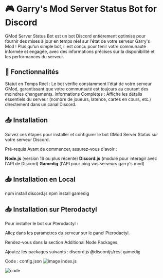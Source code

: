 # 🎮 Garry's Mod Server Status Bot for Discord

GMod Server Status Bot est un bot Discord entièrement optimisé pour fournir des mises à jour en temps réel sur l'état de votre serveur Garry's Mod ! Plus qu'un simple bot, il est conçu pour tenir votre communauté informée et engagée, avec des informations précises sur la disponibilité et les performances du serveur.

## 🚀 Fonctionnalités
Statut en Temps Réel : Le bot vérifie constamment l'état de votre serveur GMod, garantissant que votre communauté est toujours au courant des moindres changements.
Informations Complètes : Affiche les détails essentiels du serveur (nombre de joueurs, latence, cartes en cours, etc.) directement dans un canal Discord.

## 📥 Installation
Suivez ces étapes pour installer et configurer le bot GMod Server Status sur votre serveur Discord.

Pré-requis
Avant de commencer, assurez-vous d'avoir :

**Node.js** (version 16 ou plus récente)
**Discord.js** (module pour interagir avec l'API de Discord)
**Gamedig** (l'API pour ping vos serveurs garry's mod)

## 📥 Installation en Local

npm install discord.js
npm install gamedig 

## 📥 Installation sur Pterodactyl

Pour installer le bot sur Pterodactyl :

Allez dans les paramètres du serveur sur le panel Pterodactyl.

Rendez-vous dans la section Additional Node Packages.

Ajoutez les packages suivants : discord.js @discordjs/rest gamedig

Code : 
config.json
![image](https://github.com/user-attachments/assets/6b9be66d-7fe2-4240-8d6e-8e84186e5a60)
index.js

![code](https://github.com/user-attachments/assets/53bb87c3-53a2-4fee-aa4c-53b9a0e3ac14)


